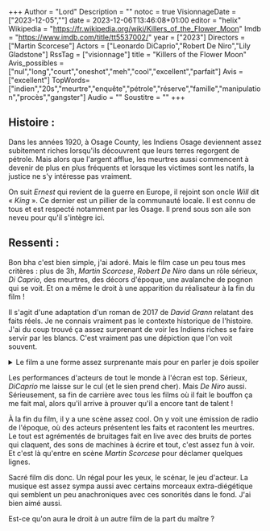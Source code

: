 +++
Author = "Lord"
Description = ""
notoc = true
VisionnageDate = ["2023-12-05",""]
date = 2023-12-06T13:46:08+01:00
editor = "helix"
Wikipedia = "https://fr.wikipedia.org/wiki/Killers_of_the_Flower_Moon"
Imdb = "https://www.imdb.com/title/tt5537002/"
year = ["2023"]
Directors = ["Martin Scorcese"]
Actors = ["Leonardo DiCaprio","Robert De Niro","Lily Gladstone"]
RssTag = ["visionnage"]
title = "Killers of the Flower Moon"
Avis_possibles = ["nul","long","court","oneshot","meh","cool","excellent","parfait"]
Avis = ["excellent"] 
TopWords=["indien","20s","meurtre","enquête","pétrole","réserve","famille","manipulation","procès","gangster"]
Audio = ""
Soustitre = ""
+++
## Histoire : 
Dans les années 1920, à Osage County, les Indiens Osage deviennent assez subitement riches lorsqu'ils découvrent que leurs terres regorgent de pétrole.
Mais alors que l'argent afflue, les meurtres aussi commencent à devenir de plus en plus fréquents et lorsque les victimes sont les natifs, la justice ne s'y intéresse pas vraiment.

On suit *Ernest* qui revient de la guerre en Europe, il rejoint son oncle *Will* dit « *King* ».
Ce dernier est un pillier de la communauté locale.
Il est connu de tous et est respecté notamment par les Osage.
Il prend sous son aile son neveu pour qu'il s'intègre ici.

## Ressenti :
Bon bha c'est bien simple, j'ai adoré.
Mais le film case un peu tous mes critères : plus de 3h, *Martin Scorcese*, *Robert De Niro* dans un rôle sérieux, *Di Caprio*, des meurtres, des décors d'époque, une avalanche de pognon qui se voit.
Et on a même le droit à une apparition du réalisateur à la fin du film !

Il s'agit d'une adaptation d'un roman de 2017 de *David Grann* relatant des faits réels.
Je ne connais vraiment pas le contexte historique de l'histoire.
J'ai du coup trouvé ça assez surprenant de voir les Indiens riches se faire servir par les blancs.
C'est vraiment pas une dépiction que l'on voit souvent.

<details><summary>Le film a une forme assez surprenante mais pour en parler je dois spoiler</summary>

L'élément qui m'a beaucoup surpris c'est que le film est assez vague au début.
On nous plante le décor en nous montrant les Osage qui sont blindés de pognon mais on sent que ça marche quand même pas fort pour eux.
Ils ont réussi à ne pas se faire dégager de leurs terres et à pouvoir exploiter le pétrole et à avoir le pognon.
Mais à côté de ça, ils semblent pas spécialement pouvoir profiter de leur pognon.
Dès le début du film, on nous montre que bien qu'ils soient riches, ils ne peuvent pas jouir de leur thune.
Ils doivent justifier leur retraits/achats et compagnie.
Ils sont sous tutelle et un moyen de "s'en extraire" pour les femmes est de se marrier.
Sauf qu'elles sont désormais sous la tutelle de leur mari…
Vous voyez vite l'embrouille.

Et c'est le moment où l'on nous présente *De Niro* bien sous tout rapport, bien ancré dans la communauté.
Il connait la culture Osage, il parle leur langue, il les soutient et tout.
Mais ce que j'ai adoré, c'est que justement, le film ne nous dévoile rien de plus pour le moment.
Il accueille *Ernest* et le soutient et le pousse à s'intéresser à ce peuple.
Et il va même jusqu'à mollement être manipulé pour aller flirtrer avec *Molly* une osage célibataire.
On sent que l'oncle est manipulateur et pas complètement désintéressé mais ça en reste là.

On suit un peu la vie du couple et tout semble se passer plutôt bien.
Il y a tout un arc sur les problèmes de diabètes des indiens et notamment l'arrivée d'un médicament experimental : l'insuline.
On voit que *Ernest* est réellement amoureux de sa femme.

Et un peu plus loin dans le film, on commence à nous montrer que finalement *Ernest* n'est pas une oie blanche.
Il n'hésite pas trop à aller déposséder des gens de leurs bijoux en trop.
Et ça va même plus loin, puisqu'on commence à nous montrer qu'il commandite même des meurtres.
On a été manipulé depuis le début.
*DiCaprio* depuis qu'il est arrivé est un malfrat mais tout cet aspect nous a été caché.
C'est super malin, on s'éloigne des films de gangsters de *Scorcese* on l'on assiste à toutes les magouilles/meurtres/saloperies diverses et variées.

Certe on se doute que le type n'est pas un saint et surtout son oncle est bien trop gentil pour l'être réellement.
Mais là on découvre a posteriori que c'est quand même un gros morceau.
Leur plan est simple : devenir légalement des héritiers des osage fortunés puis éradiqués tous les autres co-héritiers un à un.

Alors que le film aurait pu être bien plus spectatulaires à tout montrer frontalement, non on a juste les à-côtés et ça marche trop trop bien.

</details>

Les performances d'acteurs de tout le monde à l'écran est top.
Sérieux, *DiCaprio* me laisse sur le cul (et le sien prend cher).
Mais *De Niro* aussi.
Sérieusement, sa fin de carrière avec tous les films où il fait le bouffon ça me fait mal, alors qu'il arrive à prouver qu'il a encore tant de talent !

À la fin du film, il y a une scène assez cool.
On y voit une émission de radio de l'époque, où des acteurs présentent les faits et racontent les meurtres.
Le tout est agrémentés de bruitages fait en live avec des bruits de portes qui claquent, des sons de machines à écrire et tout, c'est assez fun à voir.
Et c'est là qu'entre en scène *Martin Scorcese* pour déclamer quelques lignes.

Sacré film dis donc.
Un régal pour les yeux, le scénar, le jeu d'acteur.
La musique est assez sympa aussi avec certains morceaux extra-diégétique qui semblent un peu anachroniques avec ces sonorités dans le fond.
J'ai bien aimé aussi.

Est-ce qu'on aura le droit à un autre film de la part du maître ?
